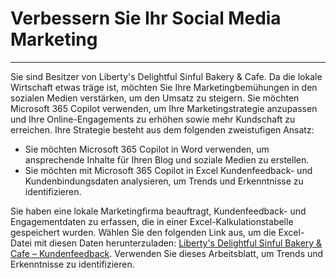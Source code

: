 # Verbessern Sie Ihr Social Media Marketing
---
Sie sind Besitzer von Liberty's Delightful Sinful Bakery & Cafe. Da die lokale Wirtschaft etwas träge ist, möchten Sie Ihre Marketingbemühungen in den sozialen Medien verstärken, um den Umsatz zu steigern. Sie möchten Microsoft 365 Copilot verwenden, um Ihre Marketingstrategie anzupassen und Ihre Online-Engagements zu erhöhen sowie mehr Kundschaft zu erreichen. Ihre Strategie besteht aus dem folgenden zweistufigen Ansatz:

 -  Sie möchten Microsoft 365 Copilot in Word verwenden, um ansprechende Inhalte für Ihren Blog und soziale Medien zu erstellen.
 -  Sie möchten mit Microsoft 365 Copilot in Excel Kundenfeedback- und Kundenbindungsdaten analysieren, um Trends und Erkenntnisse zu identifizieren.

Sie haben eine lokale Marketingfirma beauftragt, Kundenfeedback- und Engagementdaten zu erfassen, die in einer Excel-Kalkulationstabelle gespeichert wurden. Wählen Sie den folgenden Link aus, um die Excel-Datei mit diesen Daten herunterzuladen: [Liberty's Delightful Sinful Bakery & Cafe – Kundenfeedback](https://go.microsoft.com/fwlink/?linkid=2269125). Verwenden Sie dieses Arbeitsblatt, um Trends und Erkenntnisse zu identifizieren.
